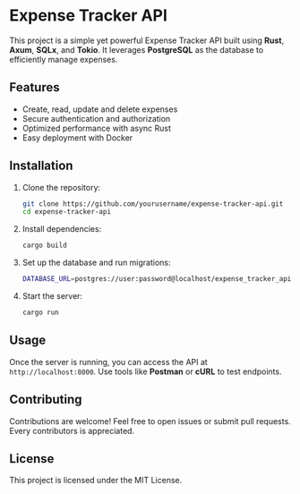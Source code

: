 # Expense Tracker API  

This project is a simple yet powerful Expense Tracker API built using **Rust**, **Axum**, **SQLx**, and **Tokio**. It leverages **PostgreSQL** as the database to efficiently manage expenses.  

## Features  
- Create, read, update and delete expenses  
- Secure authentication and authorization  
- Optimized performance with async Rust  
- Easy deployment with Docker  

## Installation  

1. Clone the repository:  
   ```sh  
   git clone https://github.com/yourusername/expense-tracker-api.git  
   cd expense-tracker-api  
   ```  
2. Install dependencies:  
   ```sh  
   cargo build  
   ```  
3. Set up the database and run migrations:  
   ```sh  
   DATABASE_URL=postgres://user:password@localhost/expense_tracker_api sqlx migrate run  
   ```  
4. Start the server:  
   ```sh  
   cargo run  
   ```  

## Usage  

Once the server is running, you can access the API at `http://localhost:8000`. Use tools like **Postman** or **cURL** to test endpoints.  

## Contributing  

Contributions are welcome! Feel free to open issues or submit pull requests. Every contributors is appreciated.  

## License  

This project is licensed under the MIT License.  



